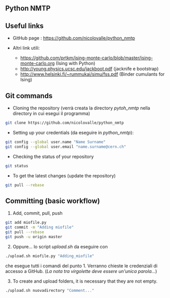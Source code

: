 ## Python NMTP

## Useful links



* GitHub page : https://github.com/nicolovalle/python_nmtp

* Altri link utili:
  * https://github.com/prtkm/ising-monte-carlo/blob/master/ising-monte-carlo.org (Ising with Python)
  * http://young.physics.ucsc.edu/jackboot.pdf (jacknife e bootstrap)
  * http://www.helsinki.fi/~rummukai/simu/fss.pdf (Binder cumulants for Ising)




## Git commands

* Cloning the repository (verrà creata la directory _pytoh_nmtp_ nella directory in cui esegui il programma)

```sh
git clone https://github.com/nicolovalle/python_nmtp
```


* Setting up your credentials (da eseguire in _python_nmtp_):
```sh
git config --global user.name "Name Surname"
git config --global user.email "name.surname@cern.ch"
```


* Checking the status of your repository
```sh
git status
```


* To get the latest changes (update the repository)
```sh
git pull --rebase
```




## Committing (basic workflow)


1. Add, commit, pull, push
```sh
git add miofile.py
git commit -m "Adding miofile"
git pull --rebase
git push -u origin master
```

2. Oppure... lo script _upload.sh_ da eseguire con
```sh
./upload.sh miofile.py "Adding_miofile"
```
che esegue tutti i comandi del punto 1. Verranno chieste le credenziali di accesso a GitHub. (_La nota tra virgolette deve essere un'unica parola..._)

3. To create and upload folders, it is necessary that they are not empty.
```sh
./upload.sh nuovadirectory "Comment..."
```